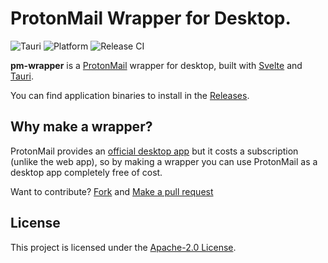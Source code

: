 # ProtonMail Wrapper for Desktop.
![Tauri](https://img.shields.io/badge/Tauri-v2-blueviolet?logo=tauri) ![Platform](https://img.shields.io/badge/Platform-Windows%20%7C%20macOS%20-informational) ![Release CI](https://github.com/myferr/pm-wrapper/actions/workflows/release.yml/badge.svg)

**pm-wrapper** is a [ProtonMail](https://protonmail.com) wrapper for desktop, built with [Svelte](https://svelte.dev) and [Tauri](https://tauri.app/).

You can find application binaries to install in the [Releases](https://github.com/myferr/pm-wrapper/releases).

## Why make a wrapper?
ProtonMail provides an [official desktop app](https://proton.me/mail/download) but it costs a subscription (unlike the web app), so by making a wrapper you can use ProtonMail as a desktop app completely free of cost.

Want to contribute? [Fork](https://github.com/myferr/pm-wrapper/fork) and [Make a pull request](https://github.com/myferr/pm-wrapper/pulls)

## License
This project is licensed under the [Apache-2.0 License](LICENSE).
